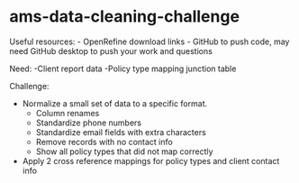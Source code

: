 # ams-data-cleaning-challenge

Useful resources:
	- OpenRefine download links
	- GitHub to push code, may need GitHub desktop to push your work and questions

Need:
	-Client report data
	-Policy type mapping junction table


Challenge:
- Normalize a small set of data to a specific format. 
	- Column renames
	- Standardize phone numbers
	- Standardize email fields with extra characters
	- Remove records with no contact info
	- Show all policy types that did not map correctly
- Apply 2 cross reference mappings for policy types and client contact info




